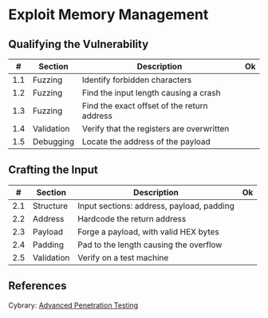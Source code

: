 # Exploit Memory Management

## Qualifying the Vulnerability

| #       | Section      | Description                                    | Ok |
| ------- | ------------ | ---------------------------------------------- | -- |
| 1.1     | Fuzzing      | Identify forbidden characters                  |    |
| 1.2     | Fuzzing      | Find the input length causing a crash          |    |
| 1.3     | Fuzzing      | Find the exact offset of the return address    |    |
| 1.4     | Validation   | Verify that the registers are overwritten      |    |
| 1.5     | Debugging    | Locate the address of the payload              |    |

## Crafting the Input

| #       | Section      | Description                                    | Ok |
| ------- | ------------ | ---------------------------------------------- | -- |
| 2.1     | Structure    | Input sections: address, payload, padding      |    |
| 2.2     | Address      | Hardcode the return address                    |    |
| 2.3     | Payload      | Forge a payload, with valid HEX bytes          |    |
| 2.4     | Padding      | Pad to the length causing the overflow         |    |
| 2.5     | Validation   | Verify on a test machine                       |    |

## References

Cybrary: [Advanced Penetration Testing](https://cybrary.it)
